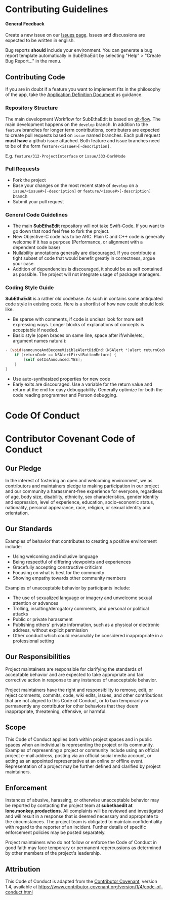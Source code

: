 
# Contributing Guidelines

#### General Feedback

Create a new issue on our [Issues page](https://github.com/subethaedit/SubEthaEdit/issues). Issues and discussions are expected to be written in english.

Bug reports __should__ include your environment. You can generate a bug report template automatically in SubEthaEdit by selecting "Help" > "Create Bug Report…" in the menu.

## Contributing Code

If you are in doubt if a feature you want to implement fits in the philosophy of the app, take the [Application Definition Document](ApplicationDefinition.md) as guidance.

### Repository Structure

The main development Workflow for SubEthaEdit is based on [git-flow](https://nvie.com/posts/a-successful-git-branching-model/). The main development happens on the `develop` branch. In addition to the `feature` branches for longer term contributions, contributers are expected to create pull requests based on `issue` named branches. Each pull request **must have** a github issue attached. Both feature and issue branches need to be of the form `feature/<issue#>[-description]`.

E.g. `feature/312-ProjectInterface` or `issue/333-DarkMode` 


### Pull Requests

* Fork the project
* Base your changes on the most recent state of `develop` on a `issue/<issue#>[-description]` or `feature/<issue#>[-description]` branch
* Submit your pull request

### General Code Guidelines

* The main **SubEthaEdit** repository will not take Swift-Code. If you want to go down that road feel free to fork the project.
* New Objective-C code has to be ARC. Plain C and C++ code is generally welcome if it has a purpose (Performance, or alignment with a dependent code base)
* Nullability annotations generally are discouraged. If you contribute a tight subset of code that would benefit greatly in correctness, argue your case.
* Addition of dependencies is discouraged, it should be as self contained as possible. The project will not integrate usage of package managers.


### Coding Style Guide

**SubEthaEdit** is a rather old codebase. As such in contains some antiquated code style in existing code. Here is a shortlist of how new could should look like.

* Be sparse with comments, if code is unclear look for more self expressing ways. Longer blocks of explanations of concepts is acceptable if needed.
* Basic style (open braces on same line, space after if/while/etc, argument names natural):
 
```objectivec
- (void)announceAndBecomeVisibleAlertDidEnd:(NSAlert *)alert returnCode:(int)returnCode contextInfo:(void *)contextInfo {
	if (returnCode == NSAlertFirstButtonReturn) {
		[self setIsAnnounced:YES];
	}
}
```

* Use auto-synthesized properties for new code
* Early exits are discouraged. Use a variable for the return value and return at the end for easy debuggability. Generally optimize for both the code reading programmer and Person debugging.


# Code Of Conduct

# Contributor Covenant Code of Conduct

## Our Pledge

In the interest of fostering an open and welcoming environment, we as
contributors and maintainers pledge to making participation in our project and
our community a harassment-free experience for everyone, regardless of age, body
size, disability, ethnicity, sex characteristics, gender identity and expression,
level of experience, education, socio-economic status, nationality, personal
appearance, race, religion, or sexual identity and orientation.

## Our Standards

Examples of behavior that contributes to creating a positive environment
include:

* Using welcoming and inclusive language
* Being respectful of differing viewpoints and experiences
* Gracefully accepting constructive criticism
* Focusing on what is best for the community
* Showing empathy towards other community members

Examples of unacceptable behavior by participants include:

* The use of sexualized language or imagery and unwelcome sexual attention or
  advances
* Trolling, insulting/derogatory comments, and personal or political attacks
* Public or private harassment
* Publishing others' private information, such as a physical or electronic
  address, without explicit permission
* Other conduct which could reasonably be considered inappropriate in a
  professional setting

## Our Responsibilities

Project maintainers are responsible for clarifying the standards of acceptable
behavior and are expected to take appropriate and fair corrective action in
response to any instances of unacceptable behavior.

Project maintainers have the right and responsibility to remove, edit, or
reject comments, commits, code, wiki edits, issues, and other contributions
that are not aligned to this Code of Conduct, or to ban temporarily or
permanently any contributor for other behaviors that they deem inappropriate,
threatening, offensive, or harmful.

## Scope

This Code of Conduct applies both within project spaces and in public spaces
when an individual is representing the project or its community. Examples of
representing a project or community include using an official project e-mail
address, posting via an official social media account, or acting as an appointed
representative at an online or offline event. Representation of a project may be
further defined and clarified by project maintainers.

## Enforcement

Instances of abusive, harassing, or otherwise unacceptable behavior may be
reported by contacting the project team at **subethaedit at lone.monkey.productions**. All complaints will be reviewed and investigated and will result in a response that
is deemed necessary and appropriate to the circumstances. The project team is
obligated to maintain confidentiality with regard to the reporter of an incident.
Further details of specific enforcement policies may be posted separately.

Project maintainers who do not follow or enforce the Code of Conduct in good
faith may face temporary or permanent repercussions as determined by other
members of the project's leadership.

## Attribution

This Code of Conduct is adapted from the [Contributor Covenant][homepage], version 1.4,
available at https://www.contributor-covenant.org/version/1/4/code-of-conduct.html

[homepage]: https://www.contributor-covenant.org
